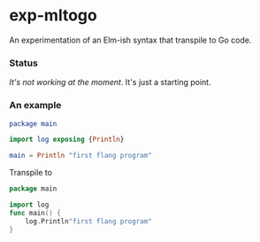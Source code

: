 # exp-mltogo
An experimentation of an Elm-ish syntax that transpile to Go code.

### Status

*It's not working at the moment*.  It's just a starting point.

### An example

```elm
package main

import log exposing {Println}

main = Println "first flang program"
```

Transpile to

```go
package main

import log
func main() {
	log.Println"first flang program"
}
```
